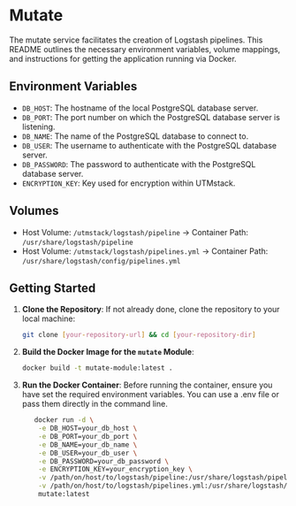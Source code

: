 # Mutate

The mutate service facilitates the creation of Logstash pipelines. This README outlines the necessary environment variables, volume mappings, and instructions for getting the application running via Docker.

## Environment Variables

- `DB_HOST`: The hostname of the local PostgreSQL database server.
- `DB_PORT`: The port number on which the PostgreSQL database server is listening.
- `DB_NAME`: The name of the PostgreSQL database to connect to.
- `DB_USER`: The username to authenticate with the PostgreSQL database server.
- `DB_PASSWORD`: The password to authenticate with the PostgreSQL database server.
- `ENCRYPTION_KEY`: Key used for encryption within UTMstack.

## Volumes

- Host Volume: `/utmstack/logstash/pipeline` -> Container Path: `/usr/share/logstash/pipeline`
- Host Volume: `/utmstack/logstash/pipelines.yml` -> Container Path: `/usr/share/logstash/config/pipelines.yml`

## Getting Started

1. **Clone the Repository**: If not already done, clone the repository to your local machine:
   ```bash
   git clone [your-repository-url] && cd [your-repository-dir]
    ```
   
2. **Build the Docker Image for the `mutate` Module**:
   ```bash
   docker build -t mutate-module:latest .
   ```

3. **Run the Docker Container**:
Before running the container, ensure you have set the required environment variables. You can use a .env file or pass them directly in the command line.

    ```bash
       docker run -d \
        -e DB_HOST=your_db_host \
        -e DB_PORT=your_db_port \
        -e DB_NAME=your_db_name \
        -e DB_USER=your_db_user \
        -e DB_PASSWORD=your_db_password \
        -e ENCRYPTION_KEY=your_encryption_key \
        -v /path/on/host/to/logstash/pipeline:/usr/share/logstash/pipeline \
        -v /path/on/host/to/logstash/pipelines.yml:/usr/share/logstash/config/pipelines.yml \
        mutate:latest
   ```

